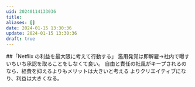 ```yaml
---
uid: 20240114133036
title:
aliases: []
date: 2024-01-15 13:30:36
update: 2024-01-15 13:30:36
draft: true
---
```



##「Netflix の利益を最大限に考えて行動する」
濫用発覚は即解雇→社内で曝す
いちいち承認を取ることをしなくて良い。
自由と責任の社風がキープされるのなら、経費を抑えるよりもメリットは大きいと考える
よりクリエイティブになり、利益は大きくなる。




[^norules]: https://www.notion.so/9e84568dfddd4f328a781995619d895c/ NO RULES: 世界一「自由」な会社、NETFLIX NETFLIX and the Cultu, p124, リード ヘイスティングス, 日経BP日本経済新聞出版本部, 2020/10/01
